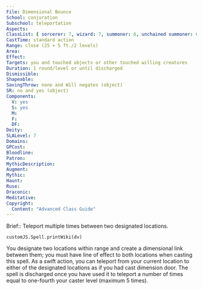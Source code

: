 ```yaml
---
File: Dimensional Bounce
School: conjuration
Subschool: teleportation
Aspects: 
ClassList: { sorcerer: 7, wizard: 7, summoner: 6, unchained summoner: 6, witch: 7, psychic: 7 }
CastTime: standard action
Range: close (25 + 5 ft./2 levels)
Area: 
Effect: 
Targets: you and touched objects or other touched willing creatures
Duration: 1 round/level or until discharged
Dismissible: 
Shapeable: 
SavingThrow: none and Will negates (object)
SR: no and yes (object)
Components:
  V: yes
  S: yes
  M: 
  F: 
  DF: 
Deity: 
SLALevel: 7
Domains: 
GPCost: 
Bloodline: 
Patron: 
MythicDescription: 
Augment: 
Mythic: 
Haunt: 
Ruse: 
Draconic: 
Meditative: 
Copyright:
  Content: "Advanced Class Guide"
---
```

Brief:: Teleport multiple times between two designated locations.

```dataviewjs
customJS.Spell.printWiki(dv)
```

You designate two locations within range and create a dimensional link between them; you must have line of effect to both locations when casting this spell. As a swift action, you can teleport from your current location to either of the designated locations as if you had cast dimension door. The spell is discharged once you have used it to teleport a number of times equal to one-fourth your caster level (maximum 5 times).
